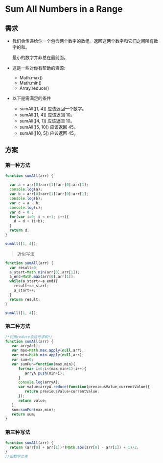 # Sum All Numbers in a Range

## 需求

* 我们会传递给你一个包含两个数字的数组。返回这两个数字和它们之间所有数字的和。
  
  最小的数字并非总在最前面。
  
* 这是一些对你有帮助的资源:
  
  * Math.max()
  * Math.min()
  * Array.reduce()

* 以下是需满足的条件  
  
  * sumAll([1, 4]) 应该返回一个数字。
  * sumAll([1, 4]) 应该返回 10。
  * sumAll([4, 1]) 应该返回 10。
  * sumAll([5, 10]) 应该返回 45。
  * sumAll([10, 5]) 应该返回 45。
  
## 方案

### 第一种方法

```javascript
function sumAll(arr) {
  
  var a = arr[0]>arr[1]?arr[0]:arr[1];
  console.log(a);
  var b = arr[0]<arr[1]?arr[0]:arr[1];
  console.log(b);
  var c = a - b;
  console.log(c);
  var d = 0 ;
  for(var i=0; i < c+1; i++){
    d = d + (i+b);
  }
  return d;
}

sumAll([1, 4]);
```
> 近似写法
```javascript
function sumAll(arr) {
  var result=0;
  a_start=Math.min(arr[0],arr[1]);
  a_end=Math.max(arr[0],arr[1]);
  while(a_start<=a_end){
    result+=a_start;
    a_start++;
  }
  return result;
}

sumAll([1, 4]);
```
### 第二种方法

```javascript
/*利用reduce来进行求和*/
function sumAll(arr) {
   var arryA=[];
   var max=Math.max.apply(null,arr);
   var min=Math.min.apply(null,arr);
   var sum=0;
   var sumFun=function(max,min){
      for(var i=0;i<(max-min+1);i++){
         arryA.push(min+i);
      }
      console.log(arryA);
      var value=arryA.reduce(function(previousValue,currentValue){
         return previousValue+currentValue;
      });
      return value;
   };
   sum=sumFun(max,min);
   return sum;
}
```

### 第三种写法

```javascript
function sumAll(arr) {
  return (arr[0] + arr[1])*(Math.abs(arr[0] - arr[1]) + 1)/2;
}
//论数学之美
```